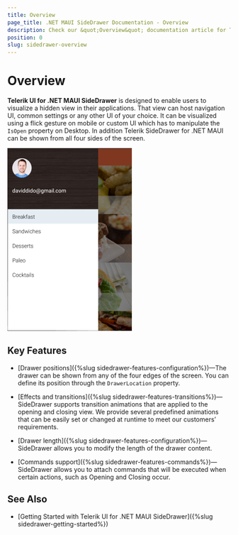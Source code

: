 ```yaml
---
title: Overview
page_title: .NET MAUI SideDrawer Documentation - Overview
description: Check our &quot;Overview&quot; documentation article for Telerik SideDrawer for .NET MAUI control.
position: 0
slug: sidedrawer-overview
---
```


# Overview

**Telerik UI for .NET MAUI SideDrawer** is designed to enable users to visualize a hidden view in their applications. That view can host navigation UI, common settings or any other UI of your choice. It can be visualized using a flick gesture on mobile or custom UI which has to manipulate the `IsOpen` property on Desktop. In addition Telerik SideDrawer for .NET MAUI can be shown from all four sides of the screen.

![SideDrawer example](images/sidedrawer-overview.png) 

## Key Features

* [Drawer positions]({%slug sidedrawer-features-configuration%})&mdash;The drawer can be shown from any of the four edges of the screen.  You can define its position through the `DrawerLocation` property.

* [Effects and transitions]({%slug sidedrawer-features-transitions%})&mdash;SideDrawer supports transition animations that are applied to the opening and closing view. We provide several predefined animations that can be easily set or changed at runtime to meet our customers’ requirements.

* [Drawer length]({%slug sidedrawer-features-configuration%})&mdash;SideDrawer allows you to modify the length of the drawer content.

* [Commands support]({%slug sidedrawer-features-commands%})&mdash;SideDrawer allows you to attach commands that will be executed when certain actions, such as Opening and Closing occur.

## See Also

- [Getting Started with Telerik UI for .NET MAUI SideDrawer]({%slug sidedrawer-getting-started%})